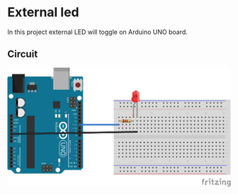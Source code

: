 # External led
In this project external LED will toggle on Arduino UNO board.

## Circuit
![circuit](./circuit.svg)